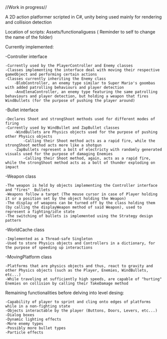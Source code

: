 //Work in progress//

A 2D action platformer scripted in C#, unity being used mainly for rendering and collision detection

Location of scripts: Assets/functionaliguess ( Reminder to self to change the name of the folder)


Currently implemented:

  -Controller interface
	
    -Currently used by the PlayerController and Enemy classes
    -Classes implementing the interface deal with moving their respective gameObject and performing certain actions
    -Classes currently inheriting the Enemy class
        -BlobController, an enemy type similar to Super Mario's goombas with added patrolling behaviours and player detection
        -AnxElenaController, an enemy type featuring the same patrolling behaviours and player detection, but holding a weapon that fires WindBullets (for the purpose of pushing the player around) 
    
  -Bullet interface
	
    -Declares Shoot and strongShoot methods used for different modes of firing
    -Currently used by WindBullet and ZapBullet classes
        -WindBullets are Physics objects used for the purpose of pushing other Physics objects
            -Calling their Shoot method acts as a rapid fire, while the strongShoot method acts more like a shotgun
        -ZapBullets represent a bolt of electricty with randomly generated visuals used for the purpose of damaging Enemies
            -Calling their Shoot method, again, acts as a rapid fire, while the strongShoot method acts as a bolt of thunder exploding on impact
    
  -Weapon class
	
    -The weapon is held by objects implementing the Controller interface and "fires"  Bullets
    -Weapons follow a target (The mouse cursor in case of Player holding it or a position set by the object holding the Weapon)
    -The display of weapons can be turned off by the class holding them (by calling the displayWeapon method of said Weapon), used to represent a fighting/idle state
    -The switching of bullets is implemented using the Strategy design pattern
  
  -WorldCache class
	
    -Implemented as a Thread-safe Singleton
    -Used to store Physics objects and Controllers in a dictionary, for the purpose of speeding up interactions
    
  -MovingPlatform class
	
    -Platforms that are physics objects and thus, react to gravity and other Physics objects (such as the Player, Enemies, WindBullets, etc...)
    -While traveling at sufficiently high speeds, are capable of "hurting" Enemies on collision by calling their TakeDamage method


Remaining functionalities before delving into level desing:

	-Capability of player to sprint and cling onto edges of platforms while in a non-fighting state
 	-Objects interactable by the player (Buttons, Doors, Levers, etc...)
 	-Dialog boxes
  	-Dynamic lighting effects
   	-More enemy types
	-Possibly more bullet types
	-Particle effects
      	
     	


